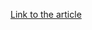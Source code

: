 [Link to the article](https://www.reversinglabs.com/blog/fake-roblox-api-packages-luna-grabber-npm)
